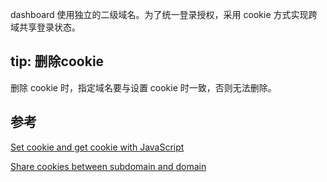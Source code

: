 dashboard 使用独立的二级域名。为了统一登录授权，采用 cookie 方式实现跨域共享登录状态。

## tip: 删除cookie

删除 cookie 时，指定域名要与设置 cookie 时一致，否则无法删除。


## 参考

[Set cookie and get cookie with JavaScript](https://stackoverflow.com/a/24103596/3054511)

[Share cookies between subdomain and domain](https://stackoverflow.com/a/23086139/3054511)


